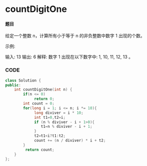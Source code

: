 # countDigitOne

#### 题目

给定一个整数 n，计算所有小于等于 n 的非负整数中数字 1 出现的个数。

示例:

输入: 13
输出: 6 
解释: 数字 1 出现在以下数字中: 1, 10, 11, 12, 13 。



### CODE
```c++
class Solution {
public:
    int countDigitOne(int n) {
        if(n <= 0)
             return 0;
        int count = 0;
        for(long i = 1; i <= n; i *= 10){
             long diviver = i * 10;
             int t1=0,t2=i;
             if (n % diviver - i + 1>0){
                t1=n % diviver - i + 1;
             }
             t2=t1<i?t1:t2;
             count += (n / diviver) * i + t2;
        }
         return count;
    }
};
```


